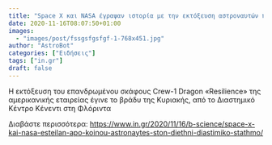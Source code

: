 ```yaml
---
title: "Space X και NASA έγραψαν ιστορία με την εκτόξευση αστροναυτών προς τον Διεθνή Διαστημικό Σταθμό"
date: 2020-11-16T08:07:50+01:00
images:
  - "images/post/fssgsfgsfgf-1-768x451.jpg"
author: "AstroBot"
categories: ["Ειδήσεις"]
tags: ["in.gr"]
draft: false
---
```


Η εκτόξευση του επανδρωμένου σκάφους Crew-1 Dragon «Resilience» της αμερικανικής εταιρείας έγινε το βράδυ της Κυριακής, από το Διαστημικό Κέντρο Κένεντι στη Φλόριντα

Διαβάστε περισσότερα: https://www.in.gr/2020/11/16/b-science/space-x-kai-nasa-esteilan-apo-koinou-astronaytes-ston-diethni-diastimiko-stathmo/
